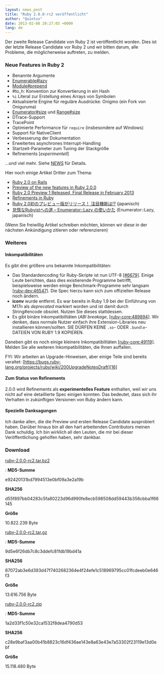 ```yaml
---
layout: news_post
title: "Ruby 2.0.0-rc2 veröffentlicht"
author: "Quintus"
date: 2013-02-08 20:27:03 +0000
lang: de
---
```


Der zweite Release Candidate von Ruby 2 ist veröffentlicht worden. Dies
ist der letzte Release Candidate vor Ruby 2 und wir bitten darum, alle
Probleme, die möglicherweise auftreten, zu melden.

### Neue Features in Ruby 2

* Benannte Argumente
* [Enumerable#lazy][1]
* [Module#prepend][2]
* \#to\_h: Konvention zur Konvertierung in ein Hash
* `%i` Literal zur Erstellung eines Arrays von Symbolen
* Aktualisierte Engine für reguläre Ausdrücke: Onigmo (ein Fork von
  Oniguruma)
* [Enumerator#size][3] und [Range#size][4]
* DTrace-Support
* TracePoint
* Optimierte Performance für `require` (insbesondere auf Windows)
* Support für NativeClient
* Verbesserung der Dokumentation
* Erweitertes asynchrones Interrupt-Handling
* Startzeit-Parameter zum Tuning der Stackgröße
* Refinements \[*experimentell*\]

...und viel mehr. Siehe [NEWS][5] für Details.

Hier noch einige Artikel Dritter zum Thema:

* [Ruby 2.0 on Rails][6]
* [Preview of the new features in Ruby 2.0.0][7]
* [Ruby 2.0 Preview 1 Released, Final Release in February 2013][8]
* [Refinements in Ruby][9]
* [Ruby 2.0初のプレビュー版がリリース！ 注目機能は!?][10] (japanisch)
* [怠惰なRubyistへの道 – Enumerator::Lazy の使いかた][11] (Enumerator::Lazy,
  japanisch)

(Wenn Sie freiwillig Artikel schreiben möchten, können wir diese in der
nächsten Ankündigung zitieren oder referenzieren)

### Weiteres

#### Inkompatibilitäten

Es gibt drei größere uns bekannte Inkompatibilitäten:

* Das Standardencoding für Ruby-Skripte ist nun UTF-8 [\[#6679\]][12].
  Einige Leute berichten, dass dies existierende Programme betrifft,
  beispielsweise werden einige Benchmark-Programme sehr langsam
  [\[ruby-dev:46547\]][13]. Die Spec hierzu kann sich zum offiziellen
  Release noch ändern.
* **iconv** wurde entfernt. Es war bereits in Ruby 1.9 bei der
  Einführung von M17n als *deprecated* markiert worden und ist damit
  durch String#encode obsolet. Nutzen Sie dieses stattdessen.
* Es gibt binäre Inkompatibilitäten (*ABI breakage*,
  [\[ruby-core:489894\]][14]. Wir denken, dass normale Nutzer einfach
  ihre Extension-Libraries neu installieren können/sollten. SIE DÜRFEN
  KEINE `.so`- ODER `.bundle`-DATEIEN VON RUBY 1.9 KOPIEREN.

Daneben gibt es noch einige kleinere Inkompatibilitäten
[\[ruby-core:49119\]][15]. Melden Sie alle weiteren Inkompatibilitäten,
die Ihnen auffallen.

FYI: Wir arbeiten an Upgrade-Hinweisen, aber einige Teile sind bereits
veraltet:
[https://bugs.ruby-lang.org/projects/ruby/wiki/200UpgradeNotesDraft][16]

#### Zum Status von Refinements

2\.0.0 wird Refinements als **experimentelles Feature** enthalten, weil
wir uns nicht auf eine detaillierte Spec einigen konnten. Das bedeutet,
dass sich ihr Verhalten in zukünftigen Versionen von Ruby ändern kann.

#### Spezielle Danksagungen

Ich danke allen, die die Preview und ersten Release Candidate
ausprobiert haben. Darüber hinaus bin all den hart arbeitenden
Contributors meinen Dank schuldig. Ich bin wirklich all den Leuten, die
mir bei dieser Veröffentlichung geholfen haben, sehr dankbar.

### Download

[ruby-2.0.0-rc2.tar.bz2][17]

: **MD5-Summe**

  e92420131bd7994513e0bf09a3e2a19b

  **SHA256**

  d55f897bb04283c5fa80223d96d990fe8ecb598508dd59443b356cbba1f66145

  **Größe**

  10\.822.239 Byte

[ruby-2.0.0-rc2.tar.gz][18]

: **MD5-Summe**

  9d5e6f26db7c8c3ddefc81fdb19bd41a

  **SHA256**

  87072ab3e6d393d47f7402682364e4f24efe1c518969795cc01fcdeeb0e646f3

  **Größe**

  13\.616.756 Byte

[ruby-2.0.0-rc2.zip][19]

: **MD5-Summe**

  1a2d33f1c50e32ca1532f8dea4790d53

  **SHA256**

  c28e9baf3aa00b41b8823c16df436ae143e8a63e43e7a53302f23119e13d0ebf

  **Größe**

  15\.118.480 Byte



[1]: http://www.ruby-doc.org/core-2.0/Enumerable.html#method-i-lazy
[2]: http://www.ruby-doc.org/core-2.0/Module.html#method-i-prepend
[3]: http://www.ruby-doc.org/core-2.0/Enumerator.html#method-i-size
[4]: http://www.ruby-doc.org/core-2.0/Range.html#method-i-size
[5]: https://svn.ruby-lang.org/cgi-bin/viewvc.cgi/tags/v2_0_0_rc2/NEWS?view=markup
[6]: https://speakerdeck.com/a_matsuda/ruby-2-dot-0-on-rails
[7]: http://globaldev.co.uk/2012/11/ruby-2-0-0-preview-features/
[8]: http://www.infoq.com/news/2012/11/ruby-20-preview1
[9]: http://timelessrepo.com/refinements-in-ruby
[10]: http://el.jibun.atmarkit.co.jp/rails/2012/11/ruby-20-8256.html
[11]: https://speakerdeck.com/nagachika/rubyist-enumeratorlazy
[12]: https://bugs.ruby-lang.org/issues/6679
[13]: http://blade.nagaokaut.ac.jp/cgi-bin/scat.rb/ruby/ruby-dev/46547
[14]: http://blade.nagaokaut.ac.jp/cgi-bin/scat.rb/ruby/ruby-core/48984
[15]: http://blade.nagaokaut.ac.jp/cgi-bin/scat.rb/ruby/ruby-core/49119
[16]: https://bugs.ruby-lang.org/projects/ruby/wiki/200UpgradeNotesDraft
[17]: https://cache.ruby-lang.org/pub/ruby/2.0/ruby-2.0.0-rc2.tar.bz2
[18]: https://cache.ruby-lang.org/pub/ruby/2.0/ruby-2.0.0-rc2.tar.gz
[19]: https://cache.ruby-lang.org/pub/ruby/2.0/ruby-2.0.0-rc2.zip
